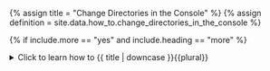 <!--------------------------------------------- TITLE AND DEFINITION starts -->

{% assign title = "Change Directories in the Console" %}
{% assign definition = site.data.how_to.change_directories_in_the_console %}

<!--------------------------------------------- TITLE AND DEFINITION ends -->

{% if include.more == "yes" and include.heading == "more" %}
<details class='detailsCollapsible'><summary class='nobr'>Click to learn how to {{ title | downcase }}{{plural}}
</summary>
{% endif %}

{% if include.heading != "" and include.heading != "more" %}
{{include.heading}} How to {{title}}
{% endif %}

{% if include.table == "yes" %}
<table class='definitionTable'><tr><td>
{% endif %}

{% if include.definition == "bold" %}
<strong><i>In brief: </i>{{ definition }}</strong>
{% else %}
{% if include.definition != "no" %}
<strong><i>In brief: </i></strong> {{ definition }}
{% endif %}
{% endif %}

{% if include.table == "yes" %}
</td></tr></table>
{% endif %}

{% if include.more == "yes" and include.content == "more" and include.heading != "more" %}
<details class='detailsCollapsible'><summary class='nobr'>Click to learn how to {{ title | downcase }}{{plural}}
</summary>
{% endif %}

{% if include.content != "no" %}

<!--------------------------------------------- CONTENT starts -->

These are a few useful commands to navigate through a directory structure in the context of a console/terminal/command line application:

| Command | Effect |
| :---: | :--- |
| ```cd..``` | Goes down to the parent directory |
| ```cd...``` | Goes down two directories |
| ```cd\``` | Goes down to the root directory |
| ```cd directory-name``` | Enters a specific directory in the current level |
| ```cd \[path]``` | Goes to a specific path |
| ```c:``` or ```d:``` | Switches drives |

{% include image.html file='how-to/change-directories-in-the-console-00.gif' url='yes' max-width='100' caption='Use the ```cd``` command to change and enter directories.' %}

<!--------------------------------------------- CONTENT ends -->

{% endif %}

{% if include.more == "yes" and include.extended == "more" and include.content != "more" and include.heading != "more" %}
<details class='detailsCollapsible'><summary class='nobr'>Click to learn how to {{ title | downcase }}{{plural}}
</summary>
{% endif %}

{% if include.extended != "no" %}

<!--------------------------------------------- EXTENDED starts -->

XXXXXXXXXXXXXXXXXXXXXXXXXXXXXXXXXXXXXXXXXXXXXXXXXXXXXX

<!--------------------------------------------- EXTENDED ends -->

{% endif %}

{% if include.more == "yes" %}
</details>
{% endif %}